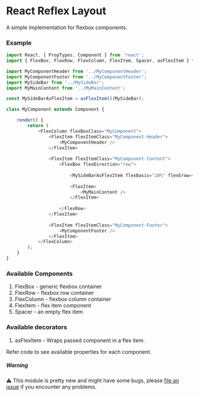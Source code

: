 # React Reflex Layout
A simple implementation for flexbox components.

### Example

```js
import React, { PropTypes, Component } from 'react';
import { FlexBox, FlexRow, FlexColumn, FlexItem, Spacer, asFlexItem } from 'react-reflex-layout';

import MyComponentHeader from '../MyComponentHeader';
import MyComponentFooter from '../MyComponentFooter';
import MySideBar from '../MySideBar';
import MyMainContent from '../MyMainContent';

const MySideBarAsFlexItem = asFlexItem()(MySideBar);

class MyComponent extends Component {

    render() {
        return (
            <FlexColumn flexBoxClass="MyComponent">
                <FlexItem flexItemClass="MyComponent-Header">
                    <MyComponentHeader />
                </FlexItem>
                
                <FlexItem flexItemClass="MyComponent-Content">
                    <FlexBox flexDirection="row">
                    
                        <MySideBarAsFlexItem flexBasis="20%" flexGrow={0} />
                                
                        <FlexItem>
                            <MyMainContent />
                        </FlexItem>
                        
                    </FlexRow>
                </FlexItem>
                
                <FlexItem flexItemClass="MyComponent-Footer">
                    <MyComponentFooter />
                </FlexItem>
            </FlexColumn>
        );
    }
}
```

### Available Components
1. FlexBox - generic flexbox container
2. FlexRow - flexbox row container
3. FlexColumn - flexbox column container
4. FlexItem - flex item component
5. Spacer - an empty flex item

### Available decorators
1. asFlexItem - Wraps passed component in a flex item.


Refer code to see available properties for each component.


##### Warning
:warning: This module is pretty new and might have some bugs, please [file an issue](https://github.com/chetanism/react-reflex-layout/issues)
if you encounter any problems.